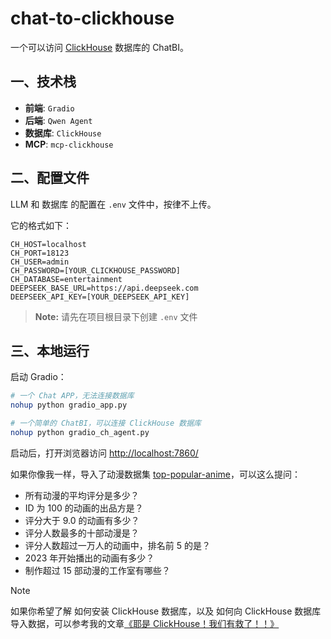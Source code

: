 # chat-to-clickhouse

一个可以访问 [ClickHouse](https://github.com/ClickHouse/ClickHouse) 数据库的 ChatBI。

## 一、技术栈

- **前端**: `Gradio`
- **后端**: `Qwen Agent`
- **数据库**: `ClickHouse`
- **MCP**: `mcp-clickhouse`

## 二、配置文件

LLM 和 数据库 的配置在 `.env` 文件中，按律不上传。

它的格式如下：

```
CH_HOST=localhost
CH_PORT=18123
CH_USER=admin
CH_PASSWORD=[YOUR_CLICKHOUSE_PASSWORD]
CH_DATABASE=entertainment
DEEPSEEK_BASE_URL=https://api.deepseek.com
DEEPSEEK_API_KEY=[YOUR_DEEPSEEK_API_KEY]
```

> **Note:** 请先在项目根目录下创建 `.env` 文件

## 三、本地运行

启动 Gradio：

```bash
# 一个 Chat APP，无法连接数据库
nohup python gradio_app.py

# 一个简单的 ChatBI，可以连接 ClickHouse 数据库
nohup python gradio_ch_agent.py
```

启动后，打开浏览器访问 [http://localhost:7860/](http://localhost:7860/)

如果你像我一样，导入了动漫数据集 [top-popular-anime](https://www.kaggle.com/datasets/tanishksharma9905/top-popular-anime)，可以这么提问：

- 所有动漫的平均评分是多少？
- ID 为 100 的动画的出品方是？
- 评分大于 9.0 的动画有多少？
- 评分人数最多的十部动漫是？
- 评分人数超过一万人的动画中，排名前 5 的是？
- 2023 年开始播出的动画有多少？
- 制作超过 15 部动漫的工作室有哪些？

> [!NOTE]
> 如果你希望了解 如何安装 ClickHouse 数据库，以及 如何向 ClickHouse 数据库导入数据，可以参考我的文章[《耶是 ClickHouse！我们有救了！！》](https://luochang212.github.io/posts/chat_to_clickhouse/)
